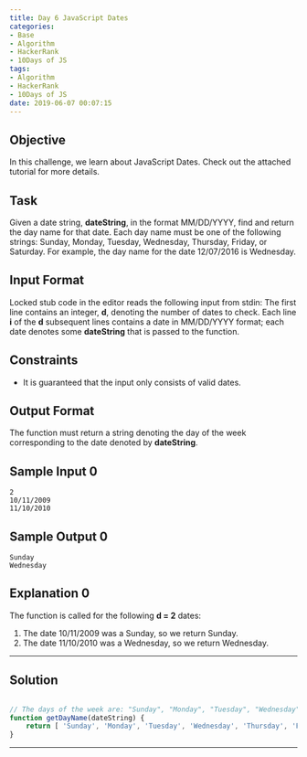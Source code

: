 ```yaml
---
title: Day 6 JavaScript Dates
categories:
- Base
- Algorithm
- HackerRank
- 10Days of JS
tags:
- Algorithm
- HackerRank
- 10Days of JS
date: 2019-06-07 00:07:15
---
```


## Objective

In this challenge, we learn about JavaScript Dates. Check out the attached tutorial for more details.


## Task

Given a date string, **dateString**, in the format MM/DD/YYYY, find and return the day name for that date. Each day name must be one of the following strings: Sunday, Monday, Tuesday, Wednesday, Thursday, Friday, or Saturday. For example, the day name for the date 12/07/2016 is Wednesday.


## Input Format

Locked stub code in the editor reads the following input from stdin: 
The first line contains an integer, **d**, denoting the number of dates to check. 
Each line **i** of the **d** subsequent lines contains a date in MM/DD/YYYY format; each date denotes some **dateString** that is passed to the function.

## Constraints
   
- It is guaranteed that the input only consists of valid dates.


## Output Format
   
The function must return a string denoting the day of the week corresponding to the date denoted by **dateString**.


## Sample Input 0
```
2
10/11/2009
11/10/2010
```

## Sample Output 0
```
Sunday
Wednesday
```

## Explanation 0
   
The function is called for the following **d = 2** dates:

1. The date 10/11/2009 was a Sunday, so we return Sunday.
2. The date 11/10/2010 was a Wednesday, so we return Wednesday.


---

## Solution

```javascript

// The days of the week are: "Sunday", "Monday", "Tuesday", "Wednesday", "Thursday", "Friday", "Saturday"
function getDayName(dateString) {
    return [ 'Sunday', 'Monday', 'Tuesday', 'Wednesday', 'Thursday', 'Friday', 'Saturday', 'Sunday' ][(new Date(dateString)).getDay()];
}


```

---